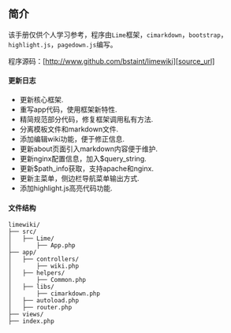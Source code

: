 简介
------------

该手册仅供个人学习参考，程序由`Lime`框架，`cimarkdown`，`bootstrap`，`highlight.js`，`pagedown.js`编写。

程序源码：[http://www.github.com/bstaint/limewiki][source_url]

#### 更新日志 ####

- 更新核心框架.
- 重写app代码，使用框架新特性.
- 精简规范部分代码，修复框架调用私有方法.
- 分离模板文件和markdown文件.
- 添加编辑wiki功能，便于修正信息.
- 更新about页面引入markdown内容便于维护.
- 更新nginx配置信息，加入$query_string.
- 更新$path_info获取，支持apache和nginx.
- 更新主菜单，侧边栏导航菜单输出方式.
- 添加highlight.js高亮代码功能.

#### 文件结构 ####

    limewiki/
    ├── src/
    │   ├── Lime/
    │       ├── App.php
    ├── app/
    │   ├── controllers/
    │       ├── wiki.php
    │   ├── helpers/
    │       ├── Common.php
    │   ├── libs/
    │       ├── cimarkdown.php
    │   ├── autoload.php
    │   ├── router.php
    ├── views/
    ├── index.php

 [source_url]: http://www.github.com/bstaint/limewiki
